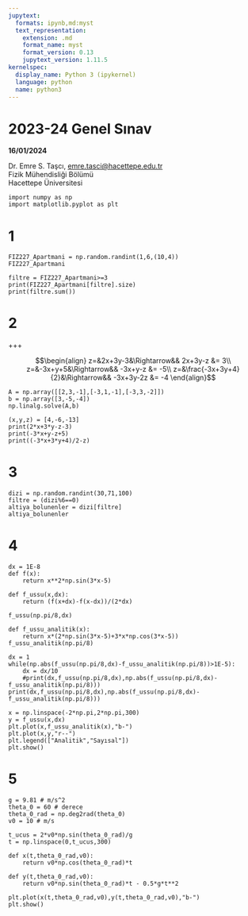 ```yaml
---
jupytext:
  formats: ipynb,md:myst
  text_representation:
    extension: .md
    format_name: myst
    format_version: 0.13
    jupytext_version: 1.11.5
kernelspec:
  display_name: Python 3 (ipykernel)
  language: python
  name: python3
---
```


# 2023-24 Genel Sınav

**16/01/2024**

Dr. Emre S. Taşcı, emre.tasci@hacettepe.edu.tr  
Fizik Mühendisliği Bölümü  
Hacettepe Üniversitesi

```{code-cell} ipython3
import numpy as np
import matplotlib.pyplot as plt
```

# 1

```{code-cell} ipython3
FIZ227_Apartmani = np.random.randint(1,6,(10,4))
FIZ227_Apartmani
```

```{code-cell} ipython3
filtre = FIZ227_Apartmani>=3
print(FIZ227_Apartmani[filtre].size)
print(filtre.sum())
```

# 2

+++

$$\begin{align}
z=&2x+3y-3&\Rightarrow&& 2x+3y-z &= 3\\
z=&-3x+y+5&\Rightarrow&& -3x+y-z &= -5\\
z=&\frac{-3x+3y+4}{2}&\Rightarrow&& -3x+3y-2z &= -4
\end{align}$$

```{code-cell} ipython3
A = np.array([[2,3,-1],[-3,1,-1],[-3,3,-2]])
b = np.array([3,-5,-4])
np.linalg.solve(A,b)
```

```{code-cell} ipython3
(x,y,z) = [4,-6,-13]
print(2*x+3*y-z-3)
print(-3*x+y-z+5)
print((-3*x+3*y+4)/2-z)
```

# 3

```{code-cell} ipython3
dizi = np.random.randint(30,71,100)
filtre = (dizi%6==0)
altiya_bolunenler = dizi[filtre]
altiya_bolunenler
```

# 4


```{code-cell} ipython3
dx = 1E-8
def f(x):
    return x**2*np.sin(3*x-5)

def f_ussu(x,dx):
    return (f(x+dx)-f(x-dx))/(2*dx)

f_ussu(np.pi/8,dx)
```

```{code-cell} ipython3
def f_ussu_analitik(x):
    return x*(2*np.sin(3*x-5)+3*x*np.cos(3*x-5))
f_ussu_analitik(np.pi/8)
```

```{code-cell} ipython3
dx = 1
while(np.abs(f_ussu(np.pi/8,dx)-f_ussu_analitik(np.pi/8))>1E-5):
    dx = dx/10
    #print(dx,f_ussu(np.pi/8,dx),np.abs(f_ussu(np.pi/8,dx)-f_ussu_analitik(np.pi/8)))
print(dx,f_ussu(np.pi/8,dx),np.abs(f_ussu(np.pi/8,dx)-f_ussu_analitik(np.pi/8)))
```

```{code-cell} ipython3
x = np.linspace(-2*np.pi,2*np.pi,300)
y = f_ussu(x,dx)
plt.plot(x,f_ussu_analitik(x),"b-")
plt.plot(x,y,"r--")
plt.legend(["Analitik","Sayısal"])
plt.show()
```

# 5


```{code-cell} ipython3
g = 9.81 # m/s^2
theta_0 = 60 # derece
theta_0_rad = np.deg2rad(theta_0)
v0 = 10 # m/s

t_ucus = 2*v0*np.sin(theta_0_rad)/g
t = np.linspace(0,t_ucus,300)

def x(t,theta_0_rad,v0):
    return v0*np.cos(theta_0_rad)*t

def y(t,theta_0_rad,v0):
    return v0*np.sin(theta_0_rad)*t - 0.5*g*t**2

plt.plot(x(t,theta_0_rad,v0),y(t,theta_0_rad,v0),"b-")
plt.show()
```
